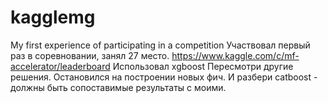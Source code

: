 # kagglemg
My first experience of participating in a competition
Участвовал первый раз в соревновании, занял 27 место. 
https://www.kaggle.com/c/mf-accelerator/leaderboard
Использовал xgboost
Пересмотри другие решения. Остановился на построении новых фич. И разбери catboost - должны быть сопоставимые результаты с моими.
